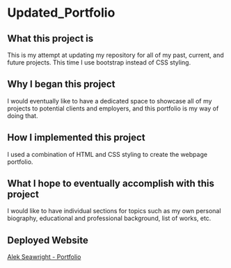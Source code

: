 # Updated_Portfolio

## What this project is
This is my attempt at updating my repository for all of my past, current, and future projects. This time I use bootstrap instead of CSS styling.

## Why I began this project
I would eventually like to have a dedicated space to showcase all of my projects to potential clients and employers, and this portfolio is my way of doing that.

## How I implemented this project
I used a combination of HTML and CSS styling to create the webpage portfolio.

## What I hope to eventually accomplish with this project
I would like to have individual sections for topics such as my own personal biography, educational and professional background, list of works, etc.


## Deployed Website
[Alek Seawright - Portfolio](https://aseawright1.github.io/6.Updated_Portfolio/)
